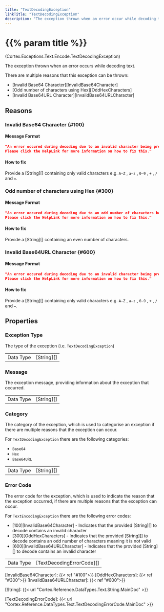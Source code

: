 ```yaml
---
title: "TextDecodingException"
linkTitle: "TextDecodingException"
description: "The exception thrown when an error occur while decoding text."
---
```


# {{% param title %}}

<p class="namespace">(Cortex.Exceptions.Text.Encode.TextDecodingException)</p>

The exception thrown when an error occurs while decoding text.

There are multiple reasons that this exception can be thrown:

- [Invalid Base64 Character][InvalidBase64Character]
- [Odd number of characters using Hex][OddHexCharacters]
- [Invalid Base64URL Character][InvalidBase64URLCharacter]

## Reasons

### Invalid Base64 Character {#100}

#### Message Format

```json
"An error occured during decoding due to an invalid character being present.
Please click the HelpLink for more information on how to fix this."
```

#### How to fix

Provide a [String][] containing only valid characters e.g. `A–Z` , `a–z` , `0–9` , `+` , `/` and `=`. 

### Odd number of characters using Hex {#300}

#### Message Format

```json
"An error occured during decoding due to an odd number of characters being present.
Please click the HelpLink for more information on how to fix this."
```

#### How to fix

Provide a [String][] containing an even number of characters.

### Invalid Base64URL Character {#600}

#### Message Format

```json
"An error occured during decoding due to an invalid character being present.
Please click the HelpLink for more information on how to fix this."
```

#### How to fix

Provide a [String][] containing only valid characters e.g. `A–Z` , `a–z` , `0–9` , `+` , `/` and `=`.

## Properties

### Exception Type

The type of the exception (i.e. `TextDecodingException`)

| | |
|-----------|------------|
| Data Type | [String][] |

### Message

The exception message, providing information about the exception that occurred.

| | |
|-----------|------------|
| Data Type | [String][] |

### Category

The category of the exception, which is used to categorise an exception if there are multiple reasons that the exception can occur.

For `TextDecodingException` there are the following categories:

- `Base64`
- `Hex`
- `Base64URL`

| | |
|-----------|------------|
| Data Type | [String][] |

### Error Code

The error code for the exception, which is used to indicate the reason that the exception occurred, if there are multiple reasons that the exception can occur.

For `TextEncodingException` there are the following error codes:

- [100][InvalidBase64Character] - Indicates that the provided [String][] to decode contains an invalid character
- [300][OddHexCharacters] - Indicates that the provided [String][] to decode contains an odd number of characters meaning it is not valid
- [600][InvalidBase64URLCharacter] - Indicates that the provided [String][] to decode contains an invalid character

| | |
|-----------|---------------------------|
| Data Type | [TextDecodingErrorCode][] |

[InvalidBase64Character]: {{< ref "#100">}}
[OddHexCharacters]: {{< ref "#300">}}
[InvalidBase64URLCharacter]: {{< ref "#600">}}

[String]: {{< url "Cortex.Reference.DataTypes.Text.String.MainDoc" >}}

[TextDecodingErrorCode]: {{< url "Cortex.Reference.DataTypes.Text.TextDecodingErrorCode.MainDoc" >}}
